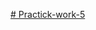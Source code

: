 [# Practick-work-5](https://docs.google.com/document/d/1zDbKYBPEqwU8E0K2PYiNWZGjvQoI2oPy/edit?usp=sharing&ouid=103532857524431123792&rtpof=true&sd=true)
